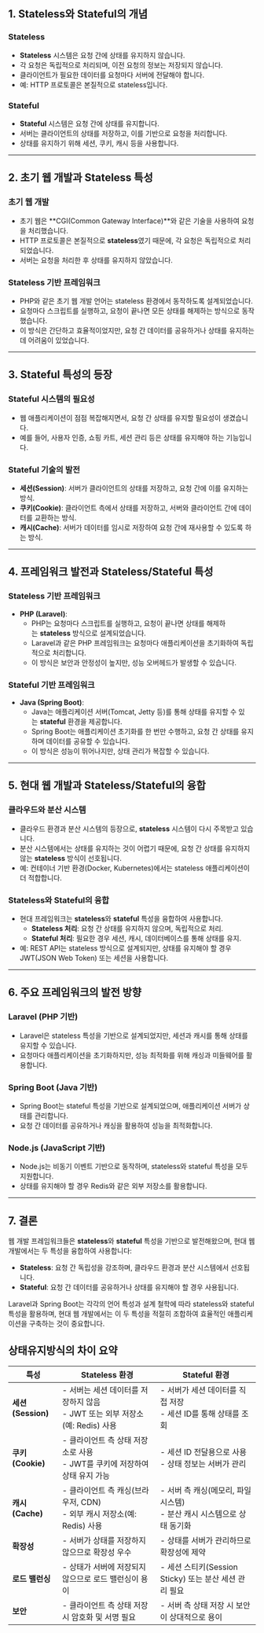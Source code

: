 ## **1. Stateless와 Stateful의 개념**

### **Stateless**

- **Stateless** 시스템은 요청 간에 상태를 유지하지 않습니다.
- 각 요청은 독립적으로 처리되며, 이전 요청의 정보는 저장되지 않습니다.
- 클라이언트가 필요한 데이터를 요청마다 서버에 전달해야 합니다.
- 예: HTTP 프로토콜은 본질적으로 stateless입니다.

### **Stateful**

- **Stateful** 시스템은 요청 간에 상태를 유지합니다.
- 서버는 클라이언트의 상태를 저장하고, 이를 기반으로 요청을 처리합니다.
- 상태를 유지하기 위해 세션, 쿠키, 캐시 등을 사용합니다.

---

## **2. 초기 웹 개발과 Stateless 특성**

### **초기 웹 개발**

- 초기 웹은 **CGI(Common Gateway Interface)**와 같은 기술을 사용하여 요청을 처리했습니다.
- HTTP 프로토콜은 본질적으로 **stateless**였기 때문에, 각 요청은 독립적으로 처리되었습니다.
- 서버는 요청을 처리한 후 상태를 유지하지 않았습니다.

### **Stateless 기반 프레임워크**

- PHP와 같은 초기 웹 개발 언어는 stateless 환경에서 동작하도록 설계되었습니다.
- 요청마다 스크립트를 실행하고, 요청이 끝나면 모든 상태를 해제하는 방식으로 동작했습니다.
- 이 방식은 간단하고 효율적이었지만, 요청 간 데이터를 공유하거나 상태를 유지하는 데 어려움이 있었습니다.

---

## **3. Stateful 특성의 등장**

### **Stateful 시스템의 필요성**

- 웹 애플리케이션이 점점 복잡해지면서, 요청 간 상태를 유지할 필요성이 생겼습니다.
- 예를 들어, 사용자 인증, 쇼핑 카트, 세션 관리 등은 상태를 유지해야 하는 기능입니다.

### **Stateful 기술의 발전**

- **세션(Session)**: 서버가 클라이언트의 상태를 저장하고, 요청 간에 이를 유지하는 방식.
- **쿠키(Cookie)**: 클라이언트 측에서 상태를 저장하고, 서버와 클라이언트 간에 데이터를 교환하는 방식.
- **캐시(Cache)**: 서버가 데이터를 임시로 저장하여 요청 간에 재사용할 수 있도록 하는 방식.

---

## **4. 프레임워크 발전과 Stateless/Stateful 특성**

### **Stateless 기반 프레임워크**

- **PHP (Laravel)**:
    - PHP는 요청마다 스크립트를 실행하고, 요청이 끝나면 상태를 해제하는 **stateless** 방식으로 설계되었습니다.
    - Laravel과 같은 PHP 프레임워크는 요청마다 애플리케이션을 초기화하여 독립적으로 처리합니다.
    - 이 방식은 보안과 안정성이 높지만, 성능 오버헤드가 발생할 수 있습니다.

### **Stateful 기반 프레임워크**

- **Java (Spring Boot)**:
    - Java는 애플리케이션 서버(Tomcat, Jetty 등)를 통해 상태를 유지할 수 있는 **stateful** 환경을 제공합니다.
    - Spring Boot는 애플리케이션 초기화를 한 번만 수행하고, 요청 간 상태를 유지하며 데이터를 공유할 수 있습니다.
    - 이 방식은 성능이 뛰어나지만, 상태 관리가 복잡할 수 있습니다.

---

## **5. 현대 웹 개발과 Stateless/Stateful의 융합**

### **클라우드와 분산 시스템**

- 클라우드 환경과 분산 시스템의 등장으로, **stateless** 시스템이 다시 주목받고 있습니다.
- 분산 시스템에서는 상태를 유지하는 것이 어렵기 때문에, 요청 간 상태를 유지하지 않는 **stateless** 방식이 선호됩니다.
- 예: 컨테이너 기반 환경(Docker, Kubernetes)에서는 stateless 애플리케이션이 더 적합합니다.

### **Stateless와 Stateful의 융합**

- 현대 프레임워크는 **stateless**와 **stateful** 특성을 융합하여 사용합니다.
    - **Stateless 처리**: 요청 간 상태를 유지하지 않으며, 독립적으로 처리.
    - **Stateful 처리**: 필요한 경우 세션, 캐시, 데이터베이스를 통해 상태를 유지.
- 예: REST API는 stateless 방식으로 설계되지만, 상태를 유지해야 할 경우 JWT(JSON Web Token) 또는 세션을 사용합니다.

---

## **6. 주요 프레임워크의 발전 방향**

### **Laravel (PHP 기반)**

- Laravel은 stateless 특성을 기반으로 설계되었지만, 세션과 캐시를 통해 상태를 유지할 수 있습니다.
- 요청마다 애플리케이션을 초기화하지만, 성능 최적화를 위해 캐싱과 미들웨어를 활용합니다.

### **Spring Boot (Java 기반)**

- Spring Boot는 stateful 특성을 기반으로 설계되었으며, 애플리케이션 서버가 상태를 관리합니다.
- 요청 간 데이터를 공유하거나 캐싱을 활용하여 성능을 최적화합니다.

### **Node.js (JavaScript 기반)**

- Node.js는 비동기 이벤트 기반으로 동작하며, stateless와 stateful 특성을 모두 지원합니다.
- 상태를 유지해야 할 경우 Redis와 같은 외부 저장소를 활용합니다.

---

## **7. 결론**

웹 개발 프레임워크들은 **stateless**와 **stateful** 특성을 기반으로 발전해왔으며, 현대 웹 개발에서는 두 특성을 융합하여 사용합니다:

- **Stateless**: 요청 간 독립성을 강조하며, 클라우드 환경과 분산 시스템에서 선호됩니다.
- **Stateful**: 요청 간 데이터를 공유하거나 상태를 유지해야 할 경우 사용됩니다.

Laravel과 Spring Boot는 각각의 언어 특성과 설계 철학에 따라 stateless와 stateful 특성을 활용하며, 현대 웹 개발에서는 이 두 특성을 적절히 조합하여 효율적인 애플리케이션을 구축하는 것이 중요합니다.

## **상태유지방식의 차이 요약**

| **특성**          | **Stateless 환경**                                        | **Stateful 환경**                                  |
| --------------- | ------------------------------------------------------- | ------------------------------------------------ |
| **세션(Session)** | - 서버는 세션 데이터를 저장하지 않음  <br>- JWT 또는 외부 저장소(예: Redis) 사용 | - 서버가 세션 데이터를 직접 저장  <br>- 세션 ID를 통해 상태를 조회      |
| **쿠키(Cookie)**  | - 클라이언트 측 상태 저장소로 사용  <br>- JWT를 쿠키에 저장하여 상태 유지 가능      | - 세션 ID 전달용으로 사용  <br>- 상태 정보는 서버가 관리            |
| **캐시(Cache)**   | - 클라이언트 측 캐싱(브라우저, CDN)  <br>- 외부 캐시 저장소(예: Redis) 사용   | - 서버 측 캐싱(메모리, 파일 시스템)  <br>- 분산 캐시 시스템으로 상태 동기화 |
| **확장성**         | - 서버가 상태를 저장하지 않으므로 확장성 우수                              | - 상태를 서버가 관리하므로 확장성에 제약                          |
| **로드 밸런싱**      | - 상태가 서버에 저장되지 않으므로 로드 밸런싱이 용이                          | - 세션 스티키(Session Sticky) 또는 분산 세션 관리 필요          |
| **보안**          | - 클라이언트 측 상태 저장 시 암호화 및 서명 필요                           | - 서버 측 상태 저장 시 보안이 상대적으로 용이                      |
